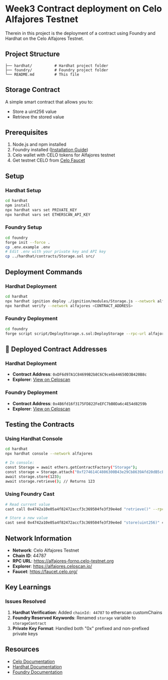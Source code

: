 # Week3 Contract deployment on Celo Alfajores Testnet

Therein in this project is the deployment of a contract using Foundry and Hardhat on the Celo Alfajores Testnet.

## Project Structure

```
├── hardhat/          # Hardhat project folder
├── foundry/          # Foundry project folder
└── README.md         # This file
```

## Storage Contract

A simple smart contract that allows you to:
- Store a uint256 value
- Retrieve the stored value

## Prerequisites

1. Node.js and npm installed
2. Foundry installed ([Installation Guide](https://book.getfoundry.sh/getting-started/installation))
3. Celo wallet with CELO tokens for Alfajores testnet
4. Get testnet CELO from [Celo Faucet](https://faucet.celo.org/)

## Setup

### Hardhat Setup
```bash
cd hardhat
npm install
npx hardhat vars set PRIVATE_KEY
npx hardhat vars set ETHERSCAN_API_KEY
```

### Foundry Setup
```bash
cd foundry
forge init --force .
cp .env.example .env
# Edit .env with your private key and API key
cp ../hardhat/contracts/Storage.sol src/
```

## Deployment Commands

### Hardhat Deployment
```bash
cd hardhat
npx hardhat ignition deploy ./ignition/modules/Storage.js --network alfajores
npx hardhat verify --network alfajores <CONTRACT_ADDRESS>
```

### Foundry Deployment
```bash
cd foundry
forge script script/DeployStorage.s.sol:DeployStorage --rpc-url alfajores --broadcast --verify
```

## 🚀 Deployed Contract Addresses

### Hardhat Deployment
- **Contract Address**: `0xDF6d97A1C84699B2b8C6C9ce6b44650D3B420B8c`
- **Explorer**: [View on Celoscan](https://alfajores.celoscan.io/address/0xDF6d97A1C84699B2b8C6C9ce6b44650D3B420B8c#code)

### Foundry Deployment  
- **Contract Address**: `0x4B6fd16f3175FD822FeEFC7bB0Da6c4E54d8259b`
- **Explorer**: [View on Celoscan](https://alfajores.celoscan.io/address/0x4B6fd16f3175FD822FeEFC7bB0Da6c4E54d8259b#code)

## Testing the Contracts

### Using Hardhat Console
```bash
cd hardhat
npx hardhat console --network alfajores

# In console:
const Storage = await ethers.getContractFactory("Storage");
const storage = Storage.attach("0xf274614C4806300B43e29Cb8639Afd20dB5cEDDB");
await storage.store(123);
await storage.retrieve(); // Returns 123
```

### Using Foundry Cast
```bash
# Read current value
cast call 0x4742a10e05a4f82472accf3c369504fe3f39e4ed "retrieve()" --rpc-url alfajores

# Store a new value
cast send 0x4742a10e05a4f82472accf3c369504fe3f39e4ed "store(uint256)" 456 --rpc-url alfajores --private-key $PRIVATE_KEY
```

## Network Information

- **Network**: Celo Alfajores Testnet
- **Chain ID**: 44787
- **RPC URL**: https://alfajores-forno.celo-testnet.org
- **Explorer**: https://alfajores.celoscan.io/
- **Faucet**: https://faucet.celo.org/

## Key Learnings

### Issues Resolved
1. **Hardhat Verification**: Added `chainId: 44787` to etherscan customChains
2. **Foundry Reserved Keywords**: Renamed `storage` variable to `storageContract`
3. **Private Key Format**: Handled both "0x" prefixed and non-prefixed private keys

## Resources

- [Celo Documentation](https://docs.celo.org/)
- [Hardhat Documentation](https://hardhat.org/docs)
- [Foundry Documentation](https://book.getfoundry.sh/)